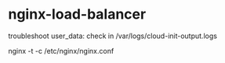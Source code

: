 # nginx-load-balancer
troubleshoot
user_data: check in /var/logs/cloud-init-output.logs


nginx -t -c /etc/nginx/nginx.conf
